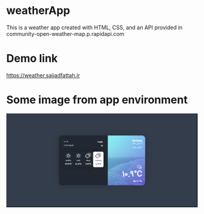 # weatherApp
This is a weather app created with HTML, CSS, and an API provided in community-open-weather-map.p.rapidapi.com
# Demo link
https://weather.sajjadfattah.ir
# Some image from app environment
![alt text](https://github.com/sf-developer/weatherApp/blob/main/assets/img/screenshot-weather.sajjadfattah.ir-2021.11.11-08_05_29.png?raw=true)
